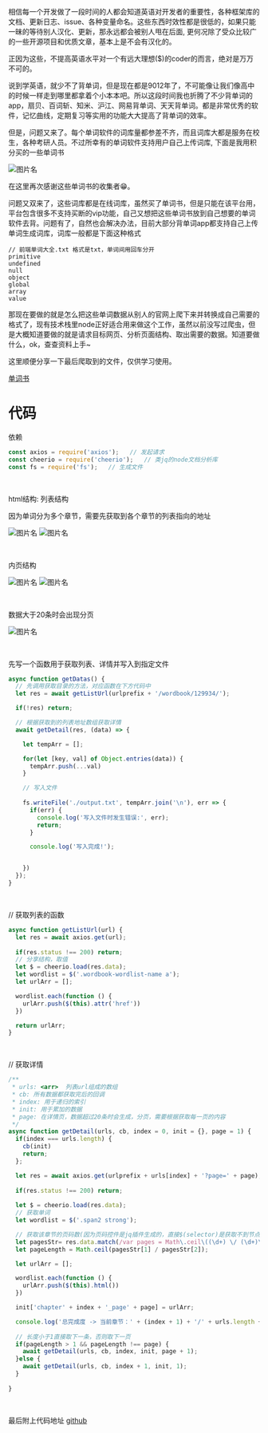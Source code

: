 相信每一个开发做了一段时间的人都会知道英语对开发者的重要性，各种框架库的文档、更新日志、issue、各种变量命名。这些东西时效性都是很低的，如果只能一昧的等待别人汉化、更新，那永远都会被别人甩在后面, 更何况除了受众比较广的一些开源项目和优质文章，基本上是不会有汉化的。

正因为这些，不提高英语水平对一个有远大理想($)的coder的而言，绝对是万万不可的。

说到学英语，就少不了背单词，但是现在都是9012年了，不可能像让我们像高中的时候一样走到哪里都拿着个小本本吧。所以这段时间我也折腾了不少背单词的app，扇贝、百词斩、知米、沪江、网易背单词、天天背单词。都是非常优秀的软件，记忆曲线，定期复习等实用的功能大大提高了背单词的效率。

但是，问题又来了。每个单词软件的词库量都参差不齐，而且词库大都是服务在校生，各种考研人员。不过所幸有的单词软件支持用户自己上传词库, 下面是我用积分买的一些单词书

![图片名](https://github.com/qq1073830130/blog/blob/master/2019/4/img/1.png?raw=true "单词书")

在这里再次感谢这些单词书的收集者😁。

问题又双来了，这些词库都是在线词库，虽然买了单词书，但是只能在该平台用，平台包含很多不支持买断的vip功能，自己又想把这些单词书放到自己想要的单词软件去背。问题有了，自然也会解决办法，目前大部分背单词app都支持自己上传单词生成词库，词库一般都是下面这种格式

```
// 前端单词大全.txt 格式是txt，单词间用回车分开
primitive
undefined
null
object
global
array
value
```

那现在要做的就是怎么把这些单词数据从别人的官网上爬下来并转换成自己需要的格式了，现有技术栈里node正好适合用来做这个工作，虽然以前没写过爬虫，但是大概知道要做的就是请求目标网页、分析页面结构、取出需要的数据。知道要做什么，ok，查查资料上手~

这里顺便分享一下最后爬取到的文件，仅供学习使用。

[单词书](https://github.com/qq1073830130/blog/tree/master/2019/4/%E7%88%AC%E8%99%AB%E6%96%87%E4%BB%B6/txt/ '博客文件')


# 代码

依赖
```js
const axios = require('axios');   // 发起请求
const cheerio = require('cheerio');   // 类jq的node文档分析库
const fs = require('fs');   // 生成文件
```

<br/>

html结构:
列表结构

因为单词分为多个章节，需要先获取到各个章节的列表指向的地址

![图片名](https://github.com/qq1073830130/blog/blob/master/2019/4/img/2.png?raw=true "单词书")
![图片名](https://github.com/qq1073830130/blog/blob/master/2019/4/img/3.png?raw=true "单词书")

<br/>

内页结构

![图片名](https://github.com/qq1073830130/blog/blob/master/2019/4/img/4.png?raw=true "单词书")
![图片名](https://github.com/qq1073830130/blog/blob/master/2019/4/img/5.png?raw=true "单词书")

<br/>

数据大于20条时会出现分页

![图片名](https://github.com/qq1073830130/blog/blob/master/2019/4/img/6.png?raw=true "单词书")


<br/>

先写一个函数用于获取列表、详情并写入到指定文件
```js
async function getDatas() {
  // 先调用获取目录的方法，对应函数在下方代码中
  let res = await getListUrl(urlprefix + '/wordbook/129934/');

  if(!res) return;

  // 根据获取到的列表地址数组获取详情
  await getDetail(res, (data) => {

    let tempArr = [];

    for(let [key, val] of Object.entries(data)) {
      tempArr.push(...val)
    }

    // 写入文件
    
    fs.writeFile('./output.txt', tempArr.join('\n'), err => {
      if(err) {
        console.log('写入文件时发生错误:', err);
        return;
      }

      console.log('写入完成!');


    })
  });
}
```

<br/>

// 获取列表的函数
```js
async function getListUrl(url) {
  let res = await axios.get(url);
  
  if(res.status !== 200) return;
  // 分享结构，取值
  let $ = cheerio.load(res.data);
  let wordlist = $('.wordbook-wordlist-name a');
  let urlArr = [];

  wordlist.each(function () {
    urlArr.push($(this).attr('href'))
  })

  return urlArr;
}
```

<br/>

// 获取详情
```js
/**
 * urls: <arr>  列表url组成的数组
 * cb: 所有数据都获取完后的回调
 * index: 用于递归的索引
 * init: 用于累加的数据
 * page: 在详情页，数据超过20条时会生成，分页，需要根据获取每一页的内容
 */
async function getDetail(urls, cb, index = 0, init = {}, page = 1) {
  if(index === urls.length) {
    cb(init)
    return;
  };

  let res = await axios.get(urlprefix + urls[index] + '?page=' + page);
  
  if(res.status !== 200) return;
  
  let $ = cheerio.load(res.data);
  // 获取单词
  let wordlist = $('.span2 strong');

  // 获取该章节的页码数(因为页码控件是jq插件生成的，直接$(selector)是获取不到节点的，所以需要手动正则一下)
  let pagesStr= res.data.match(/var pages = Math\.ceil\((\d+) \/ (\d+)\)/);
  let pageLength = Math.ceil(pagesStr[1] / pagesStr[2]);

  let urlArr = [];

  wordlist.each(function () {
    urlArr.push($(this).html())
  })

  init['chapter' + index + '_page' + page] = urlArr;

  console.log('总完成度 -> 当前章节：' + (index + 1) + '/' + urls.length + ' 当前页:' + page + '/' + pageLength);
  
  // 长度小于1直接取下一条，否则取下一页
  if(pageLength > 1 && pageLength !== page) {
    await getDetail(urls, cb, index, init, page + 1);
  }else {
    await getDetail(urls, cb, index + 1, init, 1);
  }
  
}

```

<br />

最后附上代码地址
[github](https://github.com/qq1073830130/blog/tree/master/2019/4/%E7%88%AC%E8%99%AB%E6%96%87%E4%BB%B6)
